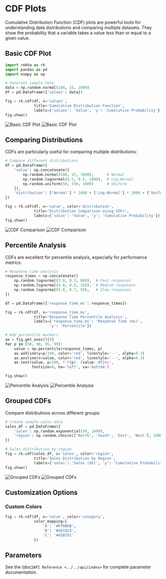 # CDF Plots

Cumulative Distribution Function (CDF) plots are powerful tools for understanding data distributions and comparing multiple datasets. They show the probability that a variable takes a value less than or equal to a given value.

## Basic CDF Plot

```python
import rekha as rk
import pandas as pd
import numpy as np

# Generate sample data
data = np.random.normal(100, 15, 1000)
df = pd.DataFrame({'values': data})

fig = rk.cdf(df, x='values',
             title='Cumulative Distribution Function',
             labels={'values': 'Value', 'y': 'Cumulative Probability'})
fig.show()
```

<div class="plot-container">
<img src="../../_static/plots/cdf_basic_light.png" alt="Basic CDF Plot" class="plot-light">
<img src="../../_static/plots/cdf_basic_dark.png" alt="Basic CDF Plot" class="plot-dark">
</div>

## Comparing Distributions

CDFs are particularly useful for comparing multiple distributions:

```python
# Compare different distributions
df = pd.DataFrame({
    'value': np.concatenate([
        np.random.normal(100, 15, 1000),      # Normal
        np.random.lognormal(4.5, 0.5, 1000),  # Log-Normal
        np.random.uniform(50, 150, 1000)      # Uniform
    ]),
    'distribution': ['Normal'] * 1000 + ['Log-Normal'] * 1000 + ['Uniform'] * 1000
})

fig = rk.cdf(df, x='value', color='distribution',
             title='Distribution Comparison using CDFs',
             labels={'value': 'Value', 'y': 'Cumulative Probability'})
fig.show()
```

<div class="plot-container">
<img src="../../_static/plots/cdf_comparison_light.png" alt="CDF Comparison" class="plot-light">
<img src="../../_static/plots/cdf_comparison_dark.png" alt="CDF Comparison" class="plot-dark">
</div>

## Percentile Analysis

CDFs are excellent for percentile analysis, especially for performance metrics:

```python
# Response time analysis
response_times = np.concatenate([
    np.random.lognormal(3.0, 0.3, 800),  # Fast responses
    np.random.lognormal(4.0, 0.5, 150),  # Medium responses
    np.random.lognormal(5.0, 0.7, 50),   # Slow responses
])

df = pd.DataFrame({'response_time_ms': response_times})

fig = rk.cdf(df, x='response_time_ms',
             title='Response Time Percentile Analysis',
             labels={'response_time_ms': 'Response Time (ms)', 
                    'y': 'Percentile'})

# Add percentile markers
ax = fig.get_axes()[0]
for p in [50, 90, 95, 99]:
    value = np.percentile(response_times, p)
    ax.axhline(y=p/100, color='red', linestyle='--', alpha=0.3)
    ax.axvline(x=value, color='red', linestyle='--', alpha=0.3)
    ax.text(value, p/100, f'P{p}: {value:.0f}ms', 
            fontsize=8, ha='left', va='bottom')

fig.show()
```

<div class="plot-container">
<img src="../../_static/plots/cdf_percentile_light.png" alt="Percentile Analysis" class="plot-light">
<img src="../../_static/plots/cdf_percentile_dark.png" alt="Percentile Analysis" class="plot-dark">
</div>

## Grouped CDFs

Compare distributions across different groups:

```python
# Create sample sales data
sales_df = pd.DataFrame({
    'sales': np.random.exponential(50, 1000),
    'region': np.random.choice(['North', 'South', 'East', 'West'], 1000)
})

# Sales distribution by region
fig = rk.cdf(sales_df, x='sales', color='region',
             title='Sales Distribution by Region',
             labels={'sales': 'Sales ($k)', 'y': 'Cumulative Probability'})
fig.show()
```

<div class="plot-container">
<img src="../../_static/plots/cdf_grouped_light.png" alt="Grouped CDFs" class="plot-light">
<img src="../../_static/plots/cdf_grouped_dark.png" alt="Grouped CDFs" class="plot-dark">
</div>

## Customization Options

### Custom Colors

```python
fig = rk.cdf(df, x='value', color='category',
             color_mapping={
                 'A': '#FF6B6B',
                 'B': '#4ECDC4',
                 'C': '#45B7D1'
             })
```


## Parameters

See the {doc}`API Reference <../../api/index>` for complete parameter documentation.